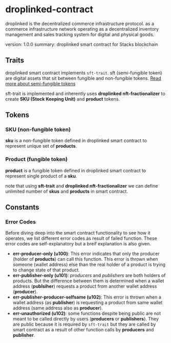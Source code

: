 # droplinked-contract

droplinked is the decentralized commerce infrastructure protocol. as a commerce infrastructure network operating as a decentralized inventory management and sales tracking system for digital and physical goods. 

version: 1.0.0
summary: droplinked smart contract for Stacks blockchain

## Traits
droplinked smart contract implements `sft-trait`. sft (semi-fungible token) are digital assets that sit between fungible and non-fungible tokens. [Read more about semi-fungible tokens](https://github.com/stacksgov/sips/blob/main/sips/sip-013/sip-013-semi-fungible-token-standard.md)

sft-trait is implemented and inherently uses **droplinked nft-fractionalizer** to create **SKU (Stock Keeping Unit)** and **product** tokens.

## Tokens
### SKU (non-fungible token)
**sku** is a non-fungible token defined in droplinked smart contract to represent unique set of **products**.

### Product (fungible token)
**product** is a fungible token defined in droplinked smart contract to represent single product of a **sku**.

note that using **sft-trait** and **droplinked nft-fractionalizer** we can define unlimited number of **skus** and **products** in smart contract.

## Constants
### Error Codes
Before diving deep into the smart contract functionality to see how it operates, we list different error codes as result of failed function. These error codes are self-explanatory but a breif explanation is also given.

* **err-producer-only (u100)**: This error indicates that only the producer (holder of **products**) can call this function. This error is thrown when someone (wallet address) else than the real holder of a product is trying to change state of that product.
* **err-publisher-only (u101)**: *producers* and *publishers* are both holders of products. But the difference between them is determined when a wallet address (**publsiher**) requests a product from another wallet address (**producer**).
* **err-publisher-producer-selfsame (u102)**: This error is thrown when a wallet address (as **publisher**) is requesting a product from same wallet address (same address also as **producer**).
* **err-unauthorized (u102)**: some functions despite being public are not meant to be called directly by users (**producers** or **publishers**). They are public because it is required by `sft-trait` but they are called by smart contract as a result of other function calls by **producers** and **publisher**.